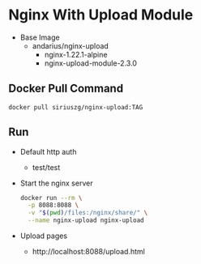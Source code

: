 # Nginx With Upload Module

- Base Image
    - andarius/nginx-upload
        - nginx-1.22.1-alpine
        - nginx-upload-module-2.3.0

## Docker Pull Command

`docker pull siriuszg/nginx-upload:TAG`

## Run

- Default http auth
    - test/test

- Start the nginx server

  ```sh
  docker run --rm \
    -p 8088:8088 \
    -v "$(pwd)/files:/nginx/share/" \
    --name nginx-upload nginx-upload
  ```

- Upload pages
    - http://localhost:8088/upload.html
